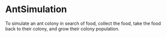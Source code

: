 # AntSimulation
To simulate an ant colony in search of food, collect the food, take the food back to their colony, and grow their colony population.
